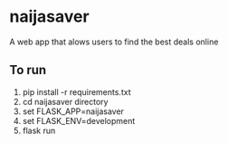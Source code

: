 # naijasaver
A web app that alows users to find the best deals online

## To run

1. pip install -r requirements.txt
2. cd naijasaver directory
3. set FLASK_APP=naijasaver
4. set FLASK_ENV=development
5. flask run
